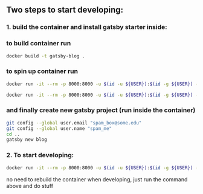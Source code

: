 ## Two steps to start developing:
### 1. build the container and install gatsby starter inside:
### to build container run
```bash
docker build -t gatsby-blog .
```

### to spin up container run
```bash
docker run -it --rm -p 8000:8000 -u $(id -u ${USER}):$(id -g ${USER}) -v ${PWD}:/app gatsby-blog /bin/sh

docker run -it --rm -p 8000:8000 -u $(id -u ${USER}):$(id -g ${USER}) -v ${PWD}:/app advanced-gatsby-blog-yt
``` 

### and finally create new gatsby project (run inside the container)
```bash
git config --global user.email "spam_box@some.edu"
git config --global user.name "spam_me"
cd ..
gatsby new blog
```

### 2. To start developing:
```bash
docker run -it --rm -p 8000:8000 -u $(id -u ${USER}):$(id -g ${USER}) -v ${PWD}:/app gatsby-blog
```

no need to rebuild the container when developing, just run the command above and do stuff